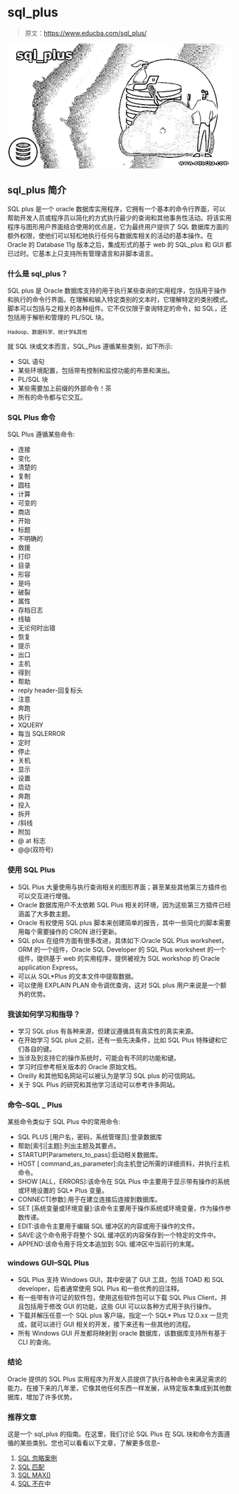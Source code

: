 # sql_plus

> 原文：<https://www.educba.com/sql_plus/>

![sql_plus](img/4f762f05c12c854bf83d1bf08969a4e1.png)



## sql_plus 简介

SQL plus 是一个 oracle 数据库实用程序，它拥有一个基本的命令行界面，可以帮助开发人员或程序员以简化的方式执行最少的查询和其他事务性活动。将该实用程序与图形用户界面结合使用的优点是，它为最终用户提供了 SQL 数据库方面的额外权限，使他们可以轻松地执行任何与数据库相关的活动的基本操作。在 Oracle 的 Database 11g 版本之后，集成形式的基于 web 的 SQL_plus 和 GUI 都已过时。它基本上只支持所有管理语言和非脚本语言。

### 什么是 sql_plus？

SQL plus 是 Oracle 数据库支持的用于执行某些查询的实用程序，包括用于操作和执行的命令行界面。在理解和输入特定类别的文本时，它理解特定的类别模式。脚本可以包括与之相关的各种组件。它不仅仅限于查询特定的命令，如 SQL，还包括用于解析和管理的 PL/SQL 块。

<small>Hadoop、数据科学、统计学&其他</small>

就 SQL 块或文本而言，SQL_Plus 遵循某些类别，如下所示:

*   SQL 语句
*   某些环境配置，包括带有控制和监控功能的布景和演出。
*   PL/SQL 块
*   某些需要加上前缀的外部命令！茶
*   所有的命令都与它交互。

### SQL Plus 命令

SQL Plus 遵循某些命令:

*   连接
*   变化
*   清楚的
*   复制
*   圆柱
*   计算
*   可变的
*   商店
*   开始
*   标题
*   不明确的
*   救援
*   打印
*   目录
*   形容
*   是吗
*   破裂
*   属性
*   存档日志
*   线轴
*   无论何时出错
*   恢复
*   提示
*   出口
*   主机
*   得到
*   帮助
*   reply header-回复标头
*   注意
*   奔跑
*   执行
*   XQUERY
*   每当 SQLERROR
*   定时
*   停止
*   关机
*   显示
*   设置
*   启动
*   奔跑
*   投入
*   拆开
*   /斜线
*   附加
*   @ at 标志
*   @@(双符号)

### 使用 SQL Plus

*   SQL Plus 大量使用与执行查询相关的图形界面；甚至某些其他第三方插件也可以交互进行增强。
*   Oracle 数据库用户不太依赖 SQL Plus 相关的环境，因为这些第三方插件已经涵盖了大多数主题。
*   Oracle 有权使用 SQL plus 脚本来创建简单的报告，其中一些简化的脚本需要用每个需要操作的 CRON 进行更新。
*   SQL plus 在组件方面有很多改进，具体如下:Oracle SQL Plus worksheet，ORM 的一个组件，Oracle SQL Developer 的 SQL Plus worksheet 的一个组件，提供基于 web 的实用程序，提供被视为 SQL workshop 的 Oracle application Express。
*   可以从 SQL*Plus 的文本文件中提取数据。
*   可以使用 EXPLAIN PLAN 命令调优查询，这对 SQL plus 用户来说是一个额外的优势。

### 我该如何学习和指导？

*   学习 SQL plus 有各种来源，但建议遵循具有真实性的真实来源。
*   在开始学习 SQL plus 之前，还有一些先决条件，比如 SQL Plus 特殊键和它们各自的键。
*   当涉及到支持它的操作系统时，可能会有不同的功能和键。
*   学习时应参考相关版本的 Oracle 原始文档。
*   Oreilly 和其他知名网站可以被认为是学习 SQL plus 的可信网站。
*   关于 SQL Plus 的研究和其他学习活动可以参考许多网站。

### 命令–SQL _ Plus

某些命令类似于 SQL Plus 中的常用命令:

*   SQL PLUS [用户名，密码，系统管理员]:登录数据库
*   帮助[索引|主题]:列出主题及其要点。
*   STARTUP[Parameters_to_pass]:启动相关数据库。
*   HOST [ command_as_parameter]:向主机登记所需的详细资料，并执行主机命令。
*   SHOW [ALL，ERRORS]:该命令在 SQL Plus 中主要用于显示带有操作的系统或环境设置的 SQL* Plus 变量。
*   CONNECT[参数]:用于在建立连接后连接到数据库。
*   SET [系统变量或环境变量]:该命令主要用于操作系统或环境变量，作为操作参数传递。
*   EDIT:该命令主要用于编辑 SQL 缓冲区的内容或用于操作的文件。
*   SAVE:这个命令用于将整个 SQL 缓冲区的内容保存到一个特定的文件中。
*   APPEND:该命令用于将文本追加到 SQL 缓冲区中当前行的末尾。

### windows GUI–SQL Plus

*   SQL Plus 支持 Windows GUI，其中安装了 GUI 工具，包括 TOAD 和 SQL developer，后者通常使用 SQL Plus 和一些优秀的旧注释。
*   有一些带有许可证的软件包，使用这些软件包可以下载 SQL Plus Client，并且包括用于修改 GUI 的功能，这些 GUI 可以以各种方式用于执行操作。
*   下载并解压任意一个 SQL plus 客户端，指定一个 SQL* Plus 12.0.xx 一旦完成，就可以进行 GUI 相关的开发，接下来还有一些其他的流程。
*   所有 Windows GUI 开发都将映射到 oracle 数据库，该数据库支持所有基于 CLI 的查询。

### 结论

Oracle 提供的 SQL Plus 实用程序为开发人员提供了执行各种命令来满足需求的能力。在接下来的几年里，它像其他任何东西一样发展，从特定版本集成到其他数据库，增加了许多优势。

### 推荐文章

这是一个 sql_plus 的指南。在这里，我们讨论 SQL Plus 在 SQL 块和命令方面遵循的某些类别。您也可以看看以下文章，了解更多信息–

1.  [SQL 忽略案例](https://www.educba.com/sql-ignore-case/)
2.  [SQL 匹配](https://www.educba.com/sql-matches/)
3.  [SQL MAX()](https://www.educba.com/sql-max/)
4.  [SQL 不在](https://www.educba.com/sql-not-in/)中





